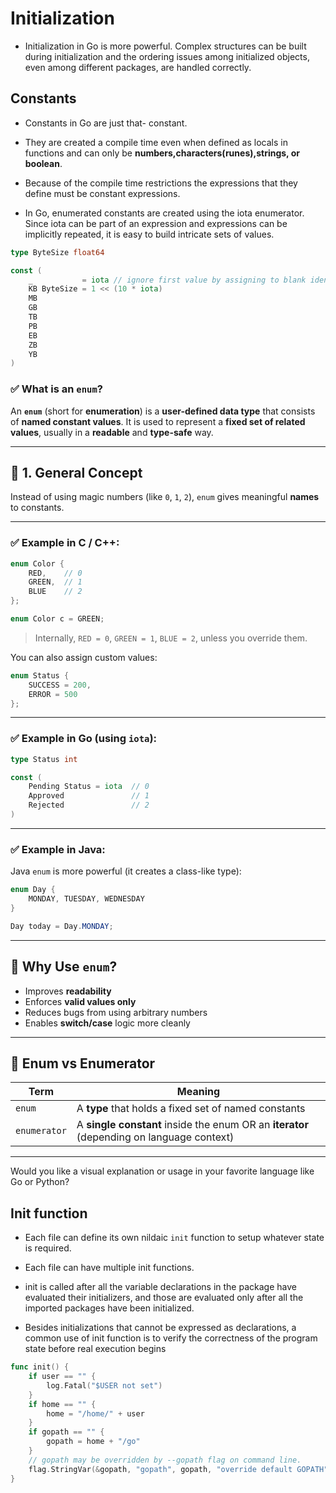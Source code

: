 # Initialization

- Initialization in Go is more powerful. Complex structures can be built during initialization and the ordering issues among initialized objects, even among different packages, are handled correctly.

## Constants

- Constants in Go are just that- constant. 

-  They are created a compile time even when defined as locals in functions and can only be **numbers,characters(runes),strings, or boolean**.

- Because of the compile time restrictions the expressions that they define must be constant expressions. 

- In Go, enumerated constants are created using the iota enumerator. Since iota can be part of an expression and expressions can be implicitly repeated, it is easy to build intricate sets of values.


```go
type ByteSize float64

const (
    _           = iota // ignore first value by assigning to blank identifier
    KB ByteSize = 1 << (10 * iota)
    MB
    GB
    TB
    PB
    EB
    ZB
    YB
)
```

### ✅ What is an `enum`?

An **`enum`** (short for **enumeration**) is a **user-defined data type** that consists of **named constant values**. It is used to represent a **fixed set of related values**, usually in a **readable** and **type-safe** way.

---

## 🔹 1. General Concept

Instead of using magic numbers (like `0`, `1`, `2`), `enum` gives meaningful **names** to constants.

---

### ✅ Example in **C / C++**:

```c
enum Color {
    RED,    // 0
    GREEN,  // 1
    BLUE    // 2
};

enum Color c = GREEN;
```

> Internally, `RED = 0`, `GREEN = 1`, `BLUE = 2`, unless you override them.

You can also assign custom values:

```c
enum Status {
    SUCCESS = 200,
    ERROR = 500
};
```

---

### ✅ Example in **Go** (using `iota`):

```go
type Status int

const (
    Pending Status = iota  // 0
    Approved               // 1
    Rejected               // 2
)
```

---

### ✅ Example in **Java**:

Java `enum` is more powerful (it creates a class-like type):

```java
enum Day {
    MONDAY, TUESDAY, WEDNESDAY
}

Day today = Day.MONDAY;
```

---

## 🔹 Why Use `enum`?

* Improves **readability**
* Enforces **valid values only**
* Reduces bugs from using arbitrary numbers
* Enables **switch/case** logic more cleanly

---

## 🔹 Enum vs Enumerator

| Term         | Meaning                                                                                  |
| ------------ | ---------------------------------------------------------------------------------------- |
| `enum`       | A **type** that holds a fixed set of named constants                                     |
| `enumerator` | A **single constant** inside the enum OR an **iterator** (depending on language context) |

---

Would you like a visual explanation or usage in your favorite language like Go or Python?

## Init function

- Each file can define its own nildaic ``init`` function to setup whatever state is required.

- Each file can have multiple init functions.

- init is called after all the variable declarations in the package have evaluated their initializers, and those are evaluated only after all the imported packages have been initialized.

- Besides initializations that cannot be expressed as declarations, a common use of init function is to verify the correctness of the program state before real execution begins

```go
func init() {
    if user == "" {
        log.Fatal("$USER not set")
    }
    if home == "" {
        home = "/home/" + user
    }
    if gopath == "" {
        gopath = home + "/go"
    }
    // gopath may be overridden by --gopath flag on command line.
    flag.StringVar(&gopath, "gopath", gopath, "override default GOPATH")
}
```